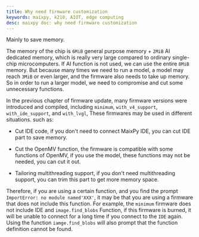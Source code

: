 ```yaml
---
title: Why need firmware customization
keywords: maixpy, k210, AIOT, edge computing
desc: maixpy ​​doc: why need firmware customization
---
```




Mainly to save memory.

The memory of the chip is `6MiB` general purpose memory + `2MiB` AI dedicated memory, which is really very large compared to ordinary single-chip microcomputers. If AI function is not used, we can use the entire `8MiB` memory.
But because many times we need to run a model, a model may reach `3MiB` or even larger, and the firmware also needs to take up memory.
So in order to run a larger model, we need to compromise and cut some unnecessary functions.

In the previous chapter of firmware update, many firmware versions were introduced and compiled, including `minimum`, `with_v4_support`, `with_ide_support`, and `with_lvgl`,
These firmwares may be used in different situations. such as:

* Cut IDE code, if you don't need to connect MaixPy IDE, you can cut IDE part to save memory.

* Cut the OpenMV function, the firmware is compatible with some functions of OpenMV, if you use the model, these functions may not be needed, you can cut it out.

* Tailoring multithreading support, if you don't need multithreading support, you can trim this part to get more memory space.

Therefore, if you are using a certain function, and you find the prompt `ImportError: no module named'XXX'`, it may be that you are using a firmware that does not include this function. For example, the `minimum` firmware does not include IDE and `image.find_blobs` Function, if this firmware is burned, it will be unable to connect for a long time if you connect to the `IDE` again. Using the function `iamge.find_blobs` will also prompt that the function definition cannot be found.
